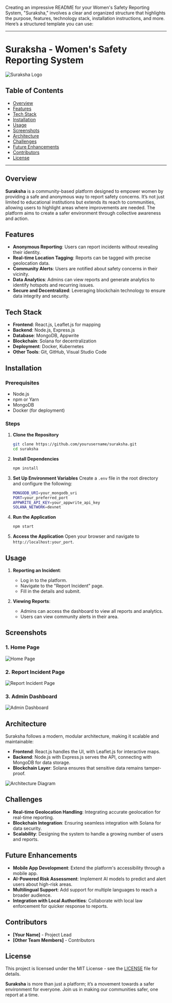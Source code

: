 Creating an impressive README for your Women's Safety Reporting System, "Suraksha," involves a clear and organized structure that highlights the purpose, features, technology stack, installation instructions, and more. Here’s a structured template you can use:

---

# Suraksha - Women's Safety Reporting System

![Suraksha Logo](path_to_your_logo_image)

## Table of Contents

- [Overview](#overview)
- [Features](#features)
- [Tech Stack](#tech-stack)
- [Installation](#installation)
- [Usage](#usage)
- [Screenshots](#screenshots)
- [Architecture](#architecture)
- [Challenges](#challenges)
- [Future Enhancements](#future-enhancements)
- [Contributors](#contributors)
- [License](#license)

---

## Overview

**Suraksha** is a community-based platform designed to empower women by providing a safe and anonymous way to report safety concerns. It’s not just limited to educational institutions but extends its reach to communities, allowing users to highlight areas where improvements are needed. The platform aims to create a safer environment through collective awareness and action.

## Features

- **Anonymous Reporting**: Users can report incidents without revealing their identity.
- **Real-time Location Tagging**: Reports can be tagged with precise geolocation data.
- **Community Alerts**: Users are notified about safety concerns in their vicinity.
- **Data Analytics**: Admins can view reports and generate analytics to identify hotspots and recurring issues.
- **Secure and Decentralized**: Leveraging blockchain technology to ensure data integrity and security.

## Tech Stack

- **Frontend**: React.js, Leaflet.js for mapping
- **Backend**: Node.js, Express.js
- **Database**: MongoDB, Appwrite
- **Blockchain**: Solana for decentralization
- **Deployment**: Docker, Kubernetes
- **Other Tools**: Git, GitHub, Visual Studio Code

## Installation

### Prerequisites

- Node.js
- npm or Yarn
- MongoDB
- Docker (for deployment)

### Steps

1. **Clone the Repository**
   ```bash
   git clone https://github.com/yourusername/suraksha.git
   cd suraksha
   ```

2. **Install Dependencies**
   ```bash
   npm install
   ```

3. **Set Up Environment Variables**
   Create a `.env` file in the root directory and configure the following:
   ```bash
   MONGODB_URI=your_mongodb_uri
   PORT=your_preferred_port
   APPWRITE_API_KEY=your_appwrite_api_key
   SOLANA_NETWORK=devnet
   ```

4. **Run the Application**
   ```bash
   npm start
   ```

5. **Access the Application**
   Open your browser and navigate to `http://localhost:your_port`.

## Usage

1. **Reporting an Incident**: 
   - Log in to the platform.
   - Navigate to the "Report Incident" page.
   - Fill in the details and submit.

2. **Viewing Reports**:
   - Admins can access the dashboard to view all reports and analytics.
   - Users can view community alerts in their area.

## Screenshots

### 1. Home Page
![Home Page](path_to_homepage_screenshot)

### 2. Report Incident Page
![Report Incident Page](path_to_report_page_screenshot)

### 3. Admin Dashboard
![Admin Dashboard](path_to_dashboard_screenshot)

## Architecture

Suraksha follows a modern, modular architecture, making it scalable and maintainable:

- **Frontend**: React.js handles the UI, with Leaflet.js for interactive maps.
- **Backend**: Node.js with Express.js serves the API, connecting with MongoDB for data storage.
- **Blockchain Layer**: Solana ensures that sensitive data remains tamper-proof.

![Architecture Diagram](path_to_architecture_diagram)

## Challenges

- **Real-time Geolocation Handling**: Integrating accurate geolocation for real-time reporting.
- **Blockchain Integration**: Ensuring seamless integration with Solana for data security.
- **Scalability**: Designing the system to handle a growing number of users and reports.

## Future Enhancements

- **Mobile App Development**: Extend the platform's accessibility through a mobile app.
- **AI-Powered Risk Assessment**: Implement AI models to predict and alert users about high-risk areas.
- **Multilingual Support**: Add support for multiple languages to reach a broader audience.
- **Integration with Local Authorities**: Collaborate with local law enforcement for quicker response to reports.

## Contributors

- **[Your Name]** - Project Lead
- **[Other Team Members]** - Contributors

## License

This project is licensed under the MIT License - see the [LICENSE](LICENSE) file for details.

**Suraksha** is more than just a platform; it’s a movement towards a safer environment for everyone. Join us in making our communities safer, one report at a time.

